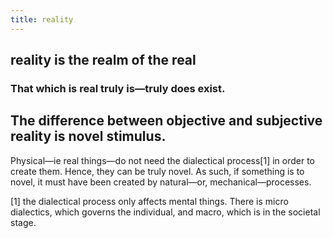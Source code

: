 ```yaml
---
title: reality
---
```


## reality is the realm of the real
### That which is real truly is—truly does exist.
## The difference between objective and subjective reality is novel stimulus. 
Physical—ie real things—do not need the dialectical process[1] in order to create them. Hence, they can be truly novel. 
As such, if something is to novel, it must have been created by natural—or, mechanical—processes. 

[1] the dialectical process only affects mental things. There is micro dialectics, which governs the individual, and macro, which is in the societal stage.
##
